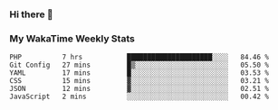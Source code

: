 ### Hi there 👋

<!--
**royschrauwen/royschrauwen** is a ✨ _special_ ✨ repository because its `README.md` (this file) appears on your GitHub profile.

Here are some ideas to get you started:

- 🔭 I’m currently working on ...
- 🌱 I’m currently learning ...
- 👯 I’m looking to collaborate on ...
- 🤔 I’m looking for help with ...
- 💬 Ask me about ...
- 📫 How to reach me: ...
- 😄 Pronouns: ...
- ⚡ Fun fact: ...
-->


### My WakaTime Weekly Stats
<!--START_SECTION:waka-->

```text
PHP          7 hrs           █████████████████████░░░░   84.46 %
Git Config   27 mins         █▒░░░░░░░░░░░░░░░░░░░░░░░   05.50 %
YAML         17 mins         █░░░░░░░░░░░░░░░░░░░░░░░░   03.53 %
CSS          15 mins         ▓░░░░░░░░░░░░░░░░░░░░░░░░   03.21 %
JSON         12 mins         ▓░░░░░░░░░░░░░░░░░░░░░░░░   02.51 %
JavaScript   2 mins          ░░░░░░░░░░░░░░░░░░░░░░░░░   00.42 %
```

<!--END_SECTION:waka-->
